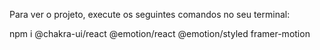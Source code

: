 Para ver o projeto, execute os seguintes comandos no seu terminal:

npm i @chakra-ui/react @emotion/react @emotion/styled framer-motion



